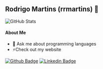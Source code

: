 ## Rodrigo Martins (rrmartins) 👋
![GitHub Stats](https://github-readme-stats.vercel.app/api?username=rrmartins&count_private=true&show_icons=true)


#### About Me
- 💬 Ask me about programming languages
- ⚡Check out my website

[![Github Badge](https://img.shields.io/badge/-Github-000?style=flat-square&logo=Github&logoColor=white&link=https://github.com/rrmartins)](https://github.com/rrmartins)
[![Linkedin Badge](https://img.shields.io/badge/-LinkedIn-blue?style=flat-square&logo=Linkedin&logoColor=white&link=https://www.linkedin.com/in/rrmartins/)](https://www.linkedin.com/in/rrmartins/)

<!--
### Hi there 👋

#### What I'm Working on
- [Rewriting my deployment process in Go](https://github.com/jswny/sad/pull/14)


**rrmartins/rrmartins** is a ✨ _special_ ✨ repository because its `README.md` (this file) appears on your GitHub profile.

Here are some ideas to get you started:

- 🔭 I’m currently working on ...
- 🌱 I’m currently learning ...
- 👯 I’m looking to collaborate on ...
- 🤔 I’m looking for help with ...
- 💬 Ask me about ...
- 📫 How to reach me: ...
- 😄 Pronouns: ...
- ⚡ Fun fact: ...
-->
